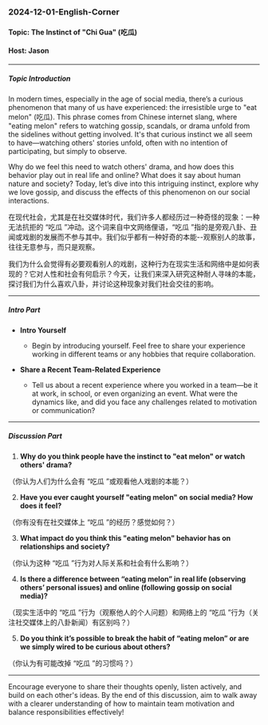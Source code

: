### 2024-12-01-English-Corner

#### Topic: The Instinct of "Chi Gua" (吃瓜)

#### Host: Jason

---

##### Topic Introduction
In modern times, especially in the age of social media, there’s a curious phenomenon that many of us have experienced: the irresistible urge to "eat melon" (吃瓜). This phrase comes from Chinese internet slang, where "eating melon" refers to watching gossip, scandals, or drama unfold from the sidelines without getting involved. It's that curious instinct we all seem to have—watching others' stories unfold, often with no intention of participating, but simply to observe.

Why do we feel this need to watch others' drama, and how does this behavior play out in real life and online? What does it say about human nature and society? Today, let’s dive into this intriguing instinct, explore why we love gossip, and discuss the effects of this phenomenon on our social interactions.

在现代社会，尤其是在社交媒体时代，我们许多人都经历过一种奇怪的现象：一种无法抗拒的 “吃瓜 ”冲动。这个词来自中文网络俚语，“吃瓜 ”指的是旁观八卦、丑闻或戏剧的发展而不参与其中。我们似乎都有一种好奇的本能--观察别人的故事，往往无意参与，而只是观察。

我们为什么会觉得有必要观看别人的戏剧，这种行为在现实生活和网络中是如何表现的？它对人性和社会有何启示？今天，让我们来深入研究这种耐人寻味的本能，探讨我们为什么喜欢八卦，并讨论这种现象对我们社会交往的影响。

---

##### Intro Part

- **Intro Yourself**
  - Begin by introducing yourself. Feel free to share your experience working in different teams or any hobbies that require collaboration.

- **Share a Recent Team-Related Experience**
  - Tell us about a recent experience where you worked in a team—be it at work, in school, or even organizing an event. What were the dynamics like, and did you face any challenges related to motivation or communication?

---

##### Discussion Part

1. **Why do you think people have the instinct to "eat melon" or watch others' drama?**

（你认为人们为什么会有 “吃瓜 ”或观看他人戏剧的本能？）

2. **Have you ever caught yourself "eating melon" on social media? How does it feel?**

（你有没有在社交媒体上 “吃瓜 ”的经历？感觉如何？）

3. **What impact do you think this "eating melon" behavior has on relationships and society?**

（你认为这种 “吃瓜 ”行为对人际关系和社会有什么影响？）

4. **Is there a difference between “eating melon” in real life (observing others’ personal issues) and online (following gossip on social media)?**

​（现实生活中的 “吃瓜 ”行为（观察他人的个人问题）和网络上的 “吃瓜 ”行为（关注社交媒体上的八卦新闻）有区别吗？）

5. **Do you think it’s possible to break the habit of “eating melon” or are we simply wired to be curious about others?**

（你认为有可能改掉 “吃瓜 ”的习惯吗？）



---

Encourage everyone to share their thoughts openly, listen actively, and build on each other's ideas. By the end of this discussion, aim to walk away with a clearer understanding of how to maintain team motivation and balance responsibilities effectively!

